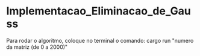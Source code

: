 # Implementacao_Eliminacao_de_Gauss
Para rodar o algoritmo, coloque no terminal o comando:
cargo run "numero da matriz (de 0 a 2000)"